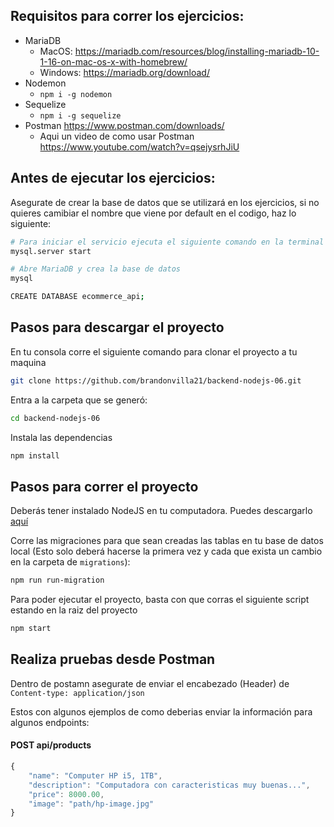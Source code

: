 ## Requisitos para correr los ejercicios:
- MariaDB
  - MacOS: https://mariadb.com/resources/blog/installing-mariadb-10-1-16-on-mac-os-x-with-homebrew/
  - Windows: https://mariadb.org/download/
- Nodemon
  - `npm i -g nodemon`
- Sequelize
  - `npm i -g sequelize`
- Postman https://www.postman.com/downloads/
  - Aqui un video de como usar Postman https://www.youtube.com/watch?v=qsejysrhJiU
 
## Antes de ejecutar los ejercicios:
Asegurate de crear la base de datos que se utilizará en los ejercicios, si no quieres camibiar el nombre que viene por default en el codigo, haz lo siguiente:
```sh
# Para iniciar el servicio ejecuta el siguiente comando en la terminal
mysql.server start

# Abre MariaDB y crea la base de datos
mysql

CREATE DATABASE ecommerce_api;
```
## Pasos para descargar el proyecto

En tu consola corre el siguiente comando para clonar el proyecto a tu maquina
```sh
git clone https://github.com/brandonvilla21/backend-nodejs-06.git
```

Entra a la carpeta que se generó:
```sh
cd backend-nodejs-06
```

Instala las dependencias
```sh
npm install
```

## Pasos para correr el proyecto
Deberás tener instalado NodeJS en tu computadora. Puedes descargarlo [aquí](https://nodejs.org/en/)

Corre las migraciones para que sean creadas las tablas en tu base de datos local (Esto solo deberá hacerse la primera vez y cada que exista un cambio en la carpeta de `migrations`):
```sh
npm run run-migration
```

Para poder ejecutar el proyecto, basta con que corras el siguiente script estando en la raiz del proyecto

```sh
npm start
```

## Realiza pruebas desde Postman
Dentro de postamn asegurate de enviar el encabezado (Header) de `Content-type: application/json`

Estos con algunos ejemplos de como deberias enviar la información para algunos endpoints:

#### POST api/products
```javascript
{
    "name": "Computer HP i5, 1TB",
    "description": "Computadora con caracteristicas muy buenas...",
    "price": 8000.00,
    "image": "path/hp-image.jpg"
}
```
